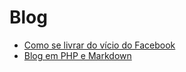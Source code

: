 # Blog
- [Como se livrar do vício do Facebook](como-se-livrar-do-facebook.html)
- [Blog em PHP e Markdown](blogmark.html)
